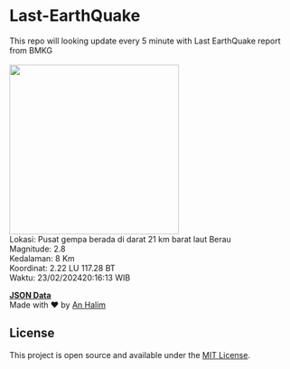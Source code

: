 # Last-EarthQuake
This repo will looking update every 5 minute with Last EarthQuake report from BMKG
<br>
<br>
<img src="https://static.bmkg.go.id/20240223201613.mmi.jpg" width="300"/>
<br>
Lokasi: Pusat gempa berada di darat 21 km barat laut Berau <br>
Magnitude: 2.8 <br>
Kedalaman: 8 Km <br>
Koordinat: 2.22 LU 117.28 BT <br>
Waktu: 23/02/202420:16:13 WIB <br>

<a href="./data/data.json">**JSON Data**</a>
<br>
Made with ❤️ by <a href="https://github.com/an-halim">An Halim</a>
## License

This project is open source and available under the [MIT License](LICENSE).
